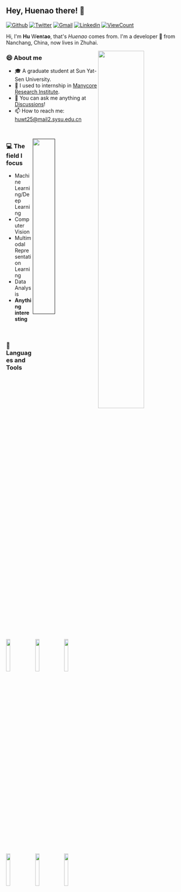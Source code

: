 ## Hey, Huenao there! :wave:
[![Github](https://img.shields.io/badge/-Github-000?style=flat&logo=Github&logoColor=white)](https://github.com/Huenao)
[![Twitter](https://img.shields.io/badge/-Twitter-1DA1F2?style=flat&logo=Twitter&logoColor=white)](https://twitter.com/huwt39)
[![Gmail](https://img.shields.io/badge/-Gmail-c14438?style=flat&logo=Gmail&logoColor=white)](mailto:hwt0309@gmail.com)
[![Linkedin](https://img.shields.io/badge/-LinkedIn-blue?style=flat&logo=Linkedin&logoColor=white)](https://www.linkedin.com)
[![ViewCount](https://views.whatilearened.today/views/github/huenao/huenao.svg)]()

Hi, I'm **Hu** W**en**t**ao**, that's *Huenao* comes from. I'm a developer :rocket: from Nanchang, China, now lives in Zhuhai​.

[<img align="right" width="50%" src="https://github-readme-stats.vercel.app/api?username=Huenao&show_icons=true">](https://metrics.lecoq.io/Huenao#gh-light-mode-only)

### :smile: About me

-	:mortar_board: A graduate student at Sun Yat-Sen University.
-	:briefcase: I used to internship in [Manycore Research Institute](https://github.com/manycore-research/).
-	:speech_balloon: You can ask me anything at [Discussions](https://github.com/Huenao/Huenao/discussions)!
-	:mailbox: How to reach me: huwt25@mail2.sysu.edu.cn 

&nbsp;

[<img align="right" width="35%" src="https://github-readme-stats.vercel.app/api/top-langs/?username=Huenao&show_icons=true">]()

### :computer: The field I focus

- Machine Learning/Deep Learning
- Computer Vision
- Multimodal Representation Learning
- Data Analysis
- **Anything interesting**

&nbsp;

### :hammer: Languages and Tools
<code><img width="15%" src="https://www.vectorlogo.zone/logos/python/python-ar21.svg"></code>
<code><img width="15%" src="https://www.vectorlogo.zone/logos/pytorch/pytorch-ar21.svg"></code>
<code><img width="15%" src="https://www.vectorlogo.zone/logos/tensorflow/tensorflow-ar21.svg"></code>
<code><img width="15%" src="https://www.vectorlogo.zone/logos/visualstudio_code/visualstudio_code-ar21.svg"></code>
<code><img width="15%" src="https://www.vectorlogo.zone/logos/jupyter/jupyter-ar21.svg"></code>
<code><img width="15%" src="https://www.vectorlogo.zone/logos/dotnet/dotnet-ar21.svg"></code>


